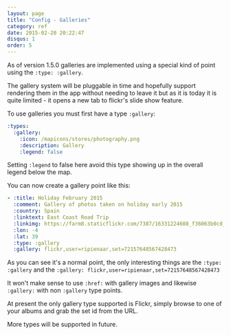 ```yaml
---
layout: page
title: "Config - Galleries"
category: ref
date: 2015-02-20 20:22:47
disqus: 1
order: 5
---
```


As of version 1.5.0 galleries are implemented using a special kind of point using
the ```:type: :gallery```.

The gallery system will be pluggable in time and hopefully support rendering them in the
app without needing to leave it but as it is today it is quite limited - it opens a
new tab to flickr's slide show feature.

To use galleries you must first have a type ```:gallery```:

```yaml
:types:
  :gallery:
    :icon: /mapicons/stores/photography.png
    :description: Gallery
    :legend: false
```

Setting ```:legend``` to false here avoid this type showing up in the overall legend below the map.

You can now create a gallery point like this:

```yaml
- :title: Holiday February 2015
  :comment: Gallery of photos taken on holiday early 2015
  :country: Spain
  :linktext: East Coast Road Trip
  :linkimg: https://farm8.staticflickr.com/7387/16331224608_f36063b0cd_m_d.jpg
  :lon: -4
  :lat: 39
  :type: :gallery
  :gallery: flickr,user=ripienaar,set=72157648567428473
```

As you can see it's a normal point, the only interesting things are the ```:type: :gallery``` and
the ```:gallery: flickr,user=ripienaar,set=72157648567428473```

It won't make sense to use ```:href:``` with gallery images and likewise ```:gallery:``` with non
```:gallery``` type points.

At present the only gallery type supported is Flickr, simply browse to one of your albums and grab
the set id from the URL.

More types will be supported in future.
